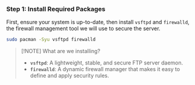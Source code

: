 ### Step 1: Install Required Packages

First, ensure your system is up-to-date, then install `vsftpd` and `firewalld`, the firewall management tool we will use to secure the server.

```bash
sudo pacman -Syu vsftpd firewalld
```

> [!NOTE] What are we installing?
> - **`vsftpd`**: A lightweight, stable, and secure FTP server daemon.
> - **`firewalld`**: A dynamic firewall manager that makes it easy to define and apply security rules.
